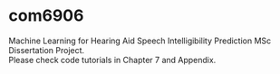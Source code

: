 # com6906
Machine Learning for Hearing Aid Speech Intelligibility Prediction 
MSc Dissertation Project.  
Please check code tutorials in Chapter 7 and Appendix.
